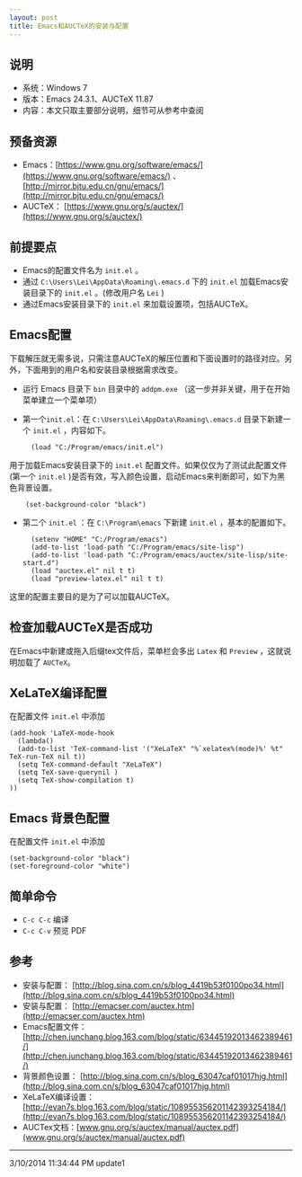 ```yaml
---
layout: post
title: Emacs和AUCTeX的安装与配置
---
```


## 说明 ##
- 系统：Windows 7
- 版本：Emacs 24.3.1、AUCTeX 11.87
- 内容：本文只取主要部分说明，细节可从参考中查阅

## 预备资源 ##
- Emacs：[https://www.gnu.org/software/emacs/](https://www.gnu.org/software/emacs/)
、[http://mirror.bjtu.edu.cn/gnu/emacs/](http://mirror.bjtu.edu.cn/gnu/emacs/)
- AUCTeX：
[https://www.gnu.org/s/auctex/‎](https://www.gnu.org/s/auctex/‎)

## 前提要点 ##
- Emacs的配置文件名为 `init.el` 。
- 通过 `C:\Users\Lei\AppData\Roaming\.emacs.d` 下的 `init.el` 加载Emacs安装目录下的 `init.el` 。(修改用户名 `Lei` )
- 通过Emacs安装目录下的 `init.el` 来加载设置项，包括AUCTeX。

## Emacs配置 ##
下载解压就无需多说，只需注意AUCTeX的解压位置和下面设置时的路径对应。另外，下面用到的用户名和安装目录根据需求改变。


- 运行 Emacs 目录下 `bin` 目录中的 `addpm.exe` （这一步并非关键，用于在开始菜单建立一个菜单项）
- 第一个`init.el`：在 `C:\Users\Lei\AppData\Roaming\.emacs.d` 目录下新建一个 `init.el` ，内容如下。

        (load "C:/Program/emacs/init.el")

用于加载Emacs安装目录下的 `init.el` 配置文件。如果仅仅为了测试此配置文件(第一个 `init.el` )是否有效，写入颜色设置，启动Emacs来判断即可，如下为黑色背景设置。

        (set-background-color "black")

- 第二个 `init.el` ：在 `C:\Program\emacs` 下新建 `init.el` ，基本的配置如下。

        (setenv "HOME" "C:/Program/emacs")
        (add-to-list 'load-path "C:/Program/emacs/site-lisp")
        (add-to-list 'load-path "C:/Program/emacs/auctex/site-lisp/site-start.d")
        (load "auctex.el" nil t t)
        (load "preview-latex.el" nil t t)

这里的配置主要目的是为了可以加载AUCTeX。

## 检查加载AUCTeX是否成功 ##
在Emacs中新建或拖入后缀tex文件后，菜单栏会多出 `Latex` 和 `Preview` ，这就说明加载了 `AUCTeX`。

## XeLaTeX编译配置 ##
在配置文件 `init.el` 中添加

    (add-hook 'LaTeX-mode-hook 
      (lambda()
      (add-to-list 'TeX-command-list '("XeLaTeX" "%`xelatex%(mode)%' %t" TeX-run-TeX nil t))
      (setq TeX-command-default "XeLaTeX")
      (setq TeX-save-querynil )
      (setq TeX-show-compilation t)
    ))

## Emacs 背景色配置 ##
在配置文件 `init.el` 中添加

    (set-background-color "black")
    (set-foreground-color "white")

## 简单命令 ##
- `C-c C-c` 编译
- `C-c C-v` 预览 PDF

## 参考 ##
- 安装与配置： [http://blog.sina.com.cn/s/blog_4419b53f0100po34.html](http://blog.sina.com.cn/s/blog_4419b53f0100po34.html)
- 安装与配置： [http://emacser.com/auctex.htm](http://emacser.com/auctex.htm)
- Emacs配置文件：[http://chen.junchang.blog.163.com/blog/static/63445192013462389461/](http://chen.junchang.blog.163.com/blog/static/63445192013462389461/)
- 背景颜色设置： [http://blog.sina.com.cn/s/blog_63047caf01017hjg.html](http://blog.sina.com.cn/s/blog_63047caf01017hjg.html)
- XeLaTeX编译设置： [http://evan7s.blog.163.com/blog/static/108955356201142393254184/](http://evan7s.blog.163.com/blog/static/108955356201142393254184/)
- AUCTex文档：[www.gnu.org/s/auctex/manual/auctex.pdf](www.gnu.org/s/auctex/manual/auctex.pdf)

----
3/10/2014 11:34:44 PM update1